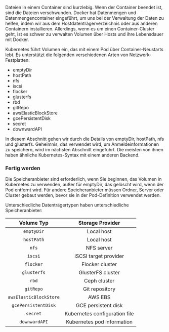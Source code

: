 Dateien in einem Container sind kurzlebig. Wenn der Container beendet ist, sind die Dateien verschwunden. Docker hat Datenmengen und Datenmengencontainer eingeführt, um uns bei der Verwaltung der Daten zu helfen, indem wir aus dem Hostdatenträgerverzeichnis oder aus anderen Containern installieren. Allerdings, wenn es um einen Container-Cluster geht, ist es schwer zu verwalten Volumen über Hosts und ihre Lebensdauer mit Docker.

Kubernetes führt Volumen ein, das mit einem Pod über Container-Neustarts lebt. Es unterstützt die folgenden verschiedenen Arten von Netzwerk-Festplatten:

* emptyDir
* hostPath
* nfs
* iscsi
* flocker
* glusterfs
* rbd
* gitRepo
* awsElasticBlockStore
* gcePersistentDisk
* secret
* downwardAPI

In diesem Abschnitt gehen wir durch die Details von emptyDir, hostPath, nfs und glusterfs. Geheimnis, das verwendet wird, um Anmeldeinformationen zu speichern, wird im nächsten Abschnitt eingeführt. Die meisten von ihnen haben ähnliche Kubernetes-Syntax mit einem anderen Backend.

### Fertig werden

Die Speicheranbieter sind erforderlich, wenn Sie beginnen, das Volumen in Kubernetes zu verwenden, außer für emptyDir, das gelöscht wird, wenn der Pod entfernt wird. Für andere Speicheranbieter müssen Ordner, Server oder Cluster gebaut werden, bevor sie in der Pod-Definition verwendet werden.

Unterschiedliche Datenträgertypen haben unterschiedliche Speicheranbieter:

| Volume Typ | Storage Provider |
| :---: | :---: |
| `emptyDir` | Local host |
| `hostPath` | Local host |
| `nfs` | NFS server |
| `iscsi` | iSCSI target provider |
| `flocker` | Flocker cluster |
| `glusterfs` | GlusterFS cluster |
| `rbd` | Ceph cluster |
| `gitRepo` | Git repository |
| `awsElasticBlockStore` | AWS EBS |
| `gcePersistentDisk` | GCE persistent disk |
| `secret` | Kubernetes configuration file |
| `downwardAPI` | Kubernetes pod information |



